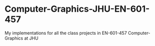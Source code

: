 # Computer-Graphics-JHU-EN-601-457
My implementations for all the class projects in EN-601-457 Computer-Graphics at JHU
